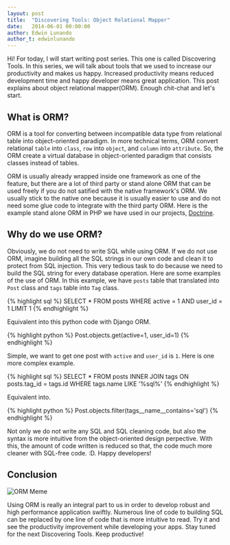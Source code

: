 ```yaml
---
layout: post
title:  "Discovering Tools: Object Relational Mapper"
date:   2014-06-01 00:00:00
author: Edwin Lunando
author_t: edwinlunando
---
```



Hi! For today, I will start writing post series. This one is called Discovering Tools. In this series, we will talk about tools that we used to increase our productivity and makes us happy. Increased productivity means reduced development time and happy developer means great application. This post explains about object relational mapper(ORM). Enough chit-chat and let's start.

## What is ORM? ##

ORM is a tool for converting between incompatible data type from relational table into object-oriented paradigm. In more technical terms, ORM convert relational `table` into `class`, `row` into `object`, and `column` into `attribute`. So, the ORM create a virtual database in object-oriented paradigm that consists classes instead of tables.

ORM is usually already wrapped inside one framework as one of the feature, but there are a lot of third party or stand alone ORM that can be used freely if you do not satified with the native framework's ORM. We usually stick to the native one because it is usually easier to use and do not need some glue code to integrate with the third party ORM. Here is the example stand alone ORM in PHP we have used in our projects, [Doctrine][doctrine].

## Why do we use ORM? ##

Obviously, we do not need to write SQL while using ORM. If we do not use ORM, imagine building all the SQL strings in our own code and clean it to protect from SQL injection. This very tedious task to do because we need to build the SQL string for every database operation. Here are some examples of the use of ORM. In this example, we have `posts` table that translated into `Post` class and `tags` table into `Tag` class.

{% highlight sql %}
SELECT *
FROM posts
WHERE active = 1 AND user_id = 1 LIMIT 1
{% endhighlight %}

Equivalent into this python code with Django ORM.

{% highlight python %}
Post.objects.get(active=1, user_id=1)
{% endhighlight %}

Simple, we want to get one post with `active` and `user_id` is `1`. Here is one more complex example.

{% highlight sql %}
SELECT * FROM posts
INNER JOIN tags ON posts.tag_id = tags.id
WHERE tags.name LIKE '%sql%'
{% endhighlight %}

Equivalent into.

{% highlight python %}
Post.objects.filter(tags__name__contains='sql')
{% endhighlight %}

Not only we do not write any SQL and SQL cleaning code, but also the syntax is more intuitive from the object-oriented design perpective. With this, the amount of code written is reduced so that, the code much more cleaner with SQL-free code. :D. Happy developers!

## Conclusion ##

![ORM Meme][orm-meme]

Using ORM is really an integral part to us in order to develop robust and high performance application swiftly. Numerous line of code to building SQL can be replaced by one line of code that is more intuitive to read. Try it and see the productivity improvement while developing your apps. Stay tuned for the next Discovering Tools. Keep productive!

[orm-meme]: https://i.chzbgr.com/maxW500/8207712000/hF6B89741/ "ORM Durrant Meme"
[doctrine]: http://www.doctrine-project.org/index.html
